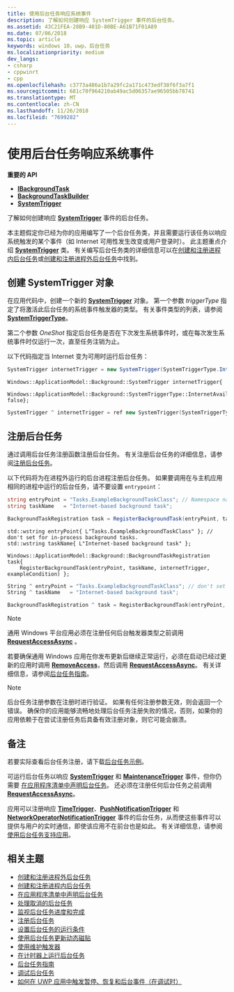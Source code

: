 ```yaml
---
title: 使用后台任务响应系统事件
description: 了解如何创建响应 SystemTrigger 事件的后台任务。
ms.assetid: 43C21FEA-28B9-401D-80BE-A61B71F01A89
ms.date: 07/06/2018
ms.topic: article
keywords: windows 10，uwp，后台任务
ms.localizationpriority: medium
dev_langs:
- csharp
- cppwinrt
- cpp
ms.openlocfilehash: c3773a486a1b7a29fc2a171c473edf38f6f3a7f1
ms.sourcegitcommit: 681c70f964210ab49ac5d06357ae96505bb78741
ms.translationtype: MT
ms.contentlocale: zh-CN
ms.lasthandoff: 11/26/2018
ms.locfileid: "7699282"
---
```

# <a name="respond-to-system-events-with-background-tasks"></a>使用后台任务响应系统事件

**重要的 API**

- [**IBackgroundTask**](https://msdn.microsoft.com/library/windows/apps/br224794)
- [**BackgroundTaskBuilder**](https://msdn.microsoft.com/library/windows/apps/br224768)
- [**SystemTrigger**](https://msdn.microsoft.com/library/windows/apps/br224838)

了解如何创建响应 [**SystemTrigger**](https://msdn.microsoft.com/library/windows/apps/br224839) 事件的后台任务。

本主题假定你已经为你的应用编写了一个后台任务类，并且需要运行该任务以响应系统触发的某个事件（如 Internet 可用性发生改变或用户登录时）。 此主题重点介绍 [**SystemTrigger**](https://msdn.microsoft.com/library/windows/apps/br224839) 类。 有关编写后台任务类的详细信息可以在[创建和注册进程内后台任务](create-and-register-an-inproc-background-task.md)或[创建和注册进程外后台任务](create-and-register-a-background-task.md)中找到。

## <a name="create-a-systemtrigger-object"></a>创建 SystemTrigger 对象

在应用代码中，创建一个新的 [**SystemTrigger**](https://msdn.microsoft.com/library/windows/apps/br224838) 对象。 第一个参数 *triggerType* 指定了将激活此后台任务的系统事件触发器的类型。 有关事件类型的列表，请参阅 [**SystemTriggerType**](https://msdn.microsoft.com/library/windows/apps/br224839)。

第二个参数 *OneShot* 指定后台任务是否在下次发生系统事件时，或在每次发生系统事件时仅运行一次，直至任务注销为止。

以下代码指定当 Internet 变为可用时运行后台任务：

```csharp
SystemTrigger internetTrigger = new SystemTrigger(SystemTriggerType.InternetAvailable, false);
```

```cppwinrt
Windows::ApplicationModel::Background::SystemTrigger internetTrigger{
    Windows::ApplicationModel::Background::SystemTriggerType::InternetAvailable, false};
```

```cpp
SystemTrigger ^ internetTrigger = ref new SystemTrigger(SystemTriggerType::InternetAvailable, false);
```

## <a name="register-the-background-task"></a>注册后台任务

通过调用后台任务注册函数注册后台任务。 有关注册后台任务的详细信息，请参阅[注册后台任务](register-a-background-task.md)。

以下代码将为在进程外运行的后台进程注册后台任务。 如果要调用在与主机应用相同的进程中运行的后台任务，请不要设置 `entrypoint`：

```csharp
string entryPoint = "Tasks.ExampleBackgroundTaskClass"; // Namespace name, '.', and the name of the class containing the background task
string taskName   = "Internet-based background task";

BackgroundTaskRegistration task = RegisterBackgroundTask(entryPoint, taskName, internetTrigger, exampleCondition);
```

```cppwinrt
std::wstring entryPoint{ L"Tasks.ExampleBackgroundTaskClass" }; // don't set for in-process background tasks.
std::wstring taskName{ L"Internet-based background task" };

Windows::ApplicationModel::Background::BackgroundTaskRegistration task{
    RegisterBackgroundTask(entryPoint, taskName, internetTrigger, exampleCondition) };
```

```cpp
String ^ entryPoint = "Tasks.ExampleBackgroundTaskClass"; // don't set for in-process background tasks
String ^ taskName   = "Internet-based background task";

BackgroundTaskRegistration ^ task = RegisterBackgroundTask(entryPoint, taskName, internetTrigger, exampleCondition);
```

> [!NOTE]
> 通用 Windows 平台应用必须在注册任何后台触发器类型之前调用[**RequestAccessAsync**](https://msdn.microsoft.com/library/windows/apps/hh700485) 。

若要确保通用 Windows 应用在你发布更新后继续正常运行，必须在启动已经过更新的应用时调用 [**RemoveAccess**](https://msdn.microsoft.com/library/windows/apps/hh700471)，然后调用 [**RequestAccessAsync**](https://msdn.microsoft.com/library/windows/apps/hh700485)。 有关详细信息，请参阅[后台任务指南](guidelines-for-background-tasks.md)。

> [!NOTE]
> 后台任务注册参数在注册时进行验证。 如果有任何注册参数无效，则会返回一个错误。 确保你的应用能够流畅地处理后台任务注册失败的情况，否则，如果你的应用依赖于在尝试注册任务后具备有效注册对象，则它可能会崩溃。
 
## <a name="remarks"></a>备注

若要实际查看后台任务注册，请下载[后台任务示例](http://go.microsoft.com/fwlink/p/?LinkId=618666)。

可运行后台任务以响应 [**SystemTrigger**](https://msdn.microsoft.com/library/windows/apps/br224838) 和 [**MaintenanceTrigger**](https://msdn.microsoft.com/library/windows/apps/hh700517) 事件，但你仍需要 [在应用程序清单中声明后台任务](declare-background-tasks-in-the-application-manifest.md)。 还必须在注册任何后台任务之前调用 [**RequestAccessAsync**](https://msdn.microsoft.com/library/windows/apps/hh700485)。

应用可以注册响应 [**TimeTrigger**](https://msdn.microsoft.com/library/windows/apps/br224843)、[**PushNotificationTrigger**](https://msdn.microsoft.com/library/windows/apps/hh700543) 和 [**NetworkOperatorNotificationTrigger**](https://msdn.microsoft.com/library/windows/apps/br224831) 事件的后台任务，从而使这些事件可以提供与用户的实时通信，即使该应用不在前台也是如此。 有关详细信息，请参阅[使用后台任务支持应用](support-your-app-with-background-tasks.md)。

## <a name="related-topics"></a>相关主题

* [创建和注册进程外后台任务](create-and-register-a-background-task.md)
* [创建和注册进程内后台任务](create-and-register-an-inproc-background-task.md)
* [在应用程序清单中声明后台任务](declare-background-tasks-in-the-application-manifest.md)
* [处理取消的后台任务](handle-a-cancelled-background-task.md)
* [监视后台任务进度和完成](monitor-background-task-progress-and-completion.md)
* [注册后台任务](register-a-background-task.md)
* [设置后台任务的运行条件](set-conditions-for-running-a-background-task.md)
* [使用后台任务更新动态磁贴](update-a-live-tile-from-a-background-task.md)
* [使用维护触发器](use-a-maintenance-trigger.md)
* [在计时器上运行后台任务](run-a-background-task-on-a-timer-.md)
* [后台任务指南](guidelines-for-background-tasks.md)
* [调试后台任务](debug-a-background-task.md)
* [如何在 UWP 应用中触发暂停、恢复和后台事件（在调试时）](http://go.microsoft.com/fwlink/p/?linkid=254345)
